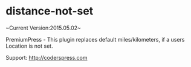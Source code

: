 # distance-not-set
~Current Version:2015.05.02~

PremiumPress - This plugin replaces default miles/kilometers, if a users Location is not set.

Support: http://coderspress.com